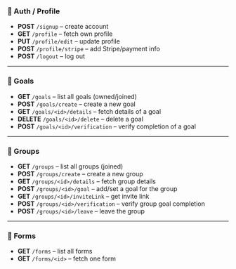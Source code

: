 ### 🔑 Auth / Profile

- **POST** `/signup` – create account
- **GET** `/profile` – fetch own profile
- **PUT** `/profile/edit` – update profile
- **POST** `/profile/stripe` – add Stripe/payment info
- **POST** `/logout` – log out

---

### 🎯 Goals

- **GET** `/goals` – list all goals (owned/joined)
- **POST** `/goals/create` – create a new goal
- **GET** `/goals/<id>/details` – fetch details of a goal
- **DELETE** `/goals/<id>/delete` – delete a goal
- **POST** `/goals/<id>/verification` – verify completion of a goal

---

### 👥 Groups

- **GET** `/groups` – list all groups (joined)
- **POST** `/groups/create` – create a new group
- **GET** `/groups/<id>/details` – fetch group details
- **POST** `/groups/<id>/goal` – add/set a goal for the group
- **GET** `/groups/<id>/inviteLink` – get invite link
- **POST** `/groups/<id>/verification` – verify group goal completion
- **POST** `/groups/<id>/leave` – leave the group

---

### 📝 Forms

- **GET** `/forms` – list all forms
- **GET** `/forms/<id>` – fetch one form
